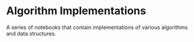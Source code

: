 # Algorithm Implementations
A series of notebooks that contain implementations of various algorithms and data structures.
